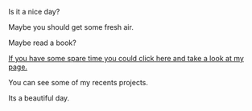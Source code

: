 
Is it a nice day?

Maybe you should get some fresh air.

Maybe read a book?

<a href="http://ghostnotebook.com/">If you have some spare time you could click here and take a look at my page.</a>

You can see some of my recents projects.

Its a beautiful day.


